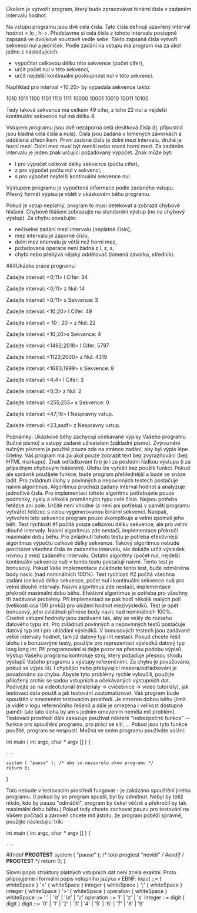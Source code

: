 Úkolem je vytvořit program, který bude zpracovávat binární čísla v zadaném intervalu hodnot.

Na vstupu programu jsou dvě celá čísla. Tato čísla definují uzavřený interval hodnot < lo ; hi >. Představme si celá čísla z tohoto intervalu postupně zapsaná ve dvojkové soustavě vedle sebe. Takto zapsaná čísla vytvoří sekvenci nul a jedniček. Podle zadání na vstupu má program má za úkol jedno z následujících:

- vypočítat celkovou délku této sekvence (počet cifer),
- určit počet nul v této sekvenci,
- určit nejdelší kontinuální posloupnost nul v této sekvenci.

Například pro interval <10;20> by vypadala sekvence takto:

  1010 1011 1100 1101 1110 1111 10000 10001 10010 10011 10100
  
Tedy taková sekvence má celkem 49 cifer, z toho 22 nul a nejdelší kontinuální sekvence nul má délku 4.
  
Vstupem programu jsou dvě nezáporná celá desítková čísla (tj. přípustná jsou kladná celá čísla a nula). Čísla jsou zadaná v lomených závorkách a oddělená středníkem. První zadané číslo je dolní mezí intervalu, druhé je horní mezí. Dolní mez musí být menší nebo rovná horní mezi. Za zadáním intervalu je jeden znak určující požadovaný výpočet. Znak může být:

- l pro výpočet celkové délky sekvence (počtu cifer),
- z pro výpočet počtu nul v sekvenci,
- s pro výpočet nejdelší kontinuální sekvence nul.

Výstupem programu je vypočtená informace podle zadaného vstupu. Přesný formát výpisu je vidět v ukázkovém běhu programu.

Pokud je vstup neplatný, program to musí detekovat a zobrazit chybové hlášení. Chybové hlášení zobrazujte na standardní výstup (ne na chybový výstup). Za chybu považujte:
- nečíselné zadání mezí intervalu (neplatné číslo),
- mez intervalu je záporné číslo,
- dolní mez intervalu je větší než horní mez,
- požadovaná operace není žádná z l, z, s,
- chybí nebo přebývá nějaký oddělovač (lomená závorka, středník).

###Ukázka práce programu:

Zadejte interval:
<0;11> l
Cifer: 34

Zadejte interval:
<0;11> z
Nul: 14

Zadejte interval:
<0;11> s
Sekvence: 3

Zadejte interval:
<10;20> l
Cifer: 49

Zadejte interval:
 < 10 ; 20 > z
Nul: 22

Zadejte interval:
<10;20>s
Sekvence: 4

Zadejte interval:
<1492;2018> l
Cifer: 5797

Zadejte interval:
<1123;2000> z
Nul: 4319

Zadejte interval:
<1683;1999> s
Sekvence: 8

Zadejte interval:
<4;4> l
Cifer: 3

Zadejte interval:
<0;3> z
Nul: 2

Zadejte interval:
<255;255> s
Sekvence: 0

Zadejte interval:
<47;16> l
Nespravny vstup.

Zadejte interval:
<23;asdf> z
Nespravny vstup.

Poznámky:
Ukázkové běhy zachycují očekávané výpisy Vašeho programu (tučné písmo) a vstupy zadané uživatelem (základní písmo). Zvýraznění tučným písmem je použité pouze zde na stránce zadání, aby byl výpis lépe čitelný. Váš program má za úkol pouze zobrazit text bez zvýrazňování (bez HTML markupu).
Znak odřádkování (\n) je i za poslední řádkou výstupu (i za případným chybovým hlášením).
Úlohu lze vyřešit bez použití funkcí. Pokud ale správně použijete funkce, bude program přehlednější a bude se snáze ladit.
Pro zvládnutí úlohy v povinných a nepovinných testech postačuje naivní algoritmus. Algoritmus prochází zadaný interval hodnot a analyzuje jednotlivá čísla. Pro implementaci tohoto algoritmu potřebujete pouze podmínky, cykly a několik proměnných typu celé číslo. Nejsou potřeba řetězce ani pole. Určitě není vhodné (a není ani potřeba) v paměti programu vytvářet řetězec s celou vygenerovanou binární sekvencí. Naopak, vytvoření této sekvence program pouze zkomplikuje a velmi zpomalí jeho běh.
Test rychlosti #1 počítá pouze celkovou délku sekvence, ale pro velmi dlouhé intervaly. Naivní algoritmus zde nestačí, implementace překročí maximální dobu běhu. Pro zvládnutí tohoto testu je potřeba efektivnější algoritmus výpočtu celkové délky sekvence. Takový algoritmus nebude procházet všechna čísla ze zadaného intervalu, ale dokáže určit výsledek rovnou z mezí zadaného intervalu. Ostatní algoritmy (počet nul, nejdelší kontinuální sekvence nul) v tomto testu postačují naivní. Tento test je bonusový. Pokud Vaše implementace zvládnete tento test, bude odměněna body navíc (nad nominálních 100%).
Test rychlosti #2 počítá všechna zadání (celková délka sekvence, počet nul i kontinuální sekvence nul) pro velmi dlouhé intervaly. Naivní algoritmus zde nestačí, implementace překročí maximální dobu běhu. Efektivní algoritmus je potřeba pro všechny tři zadávané problémy. Při implementaci se pak hodí několik malých polí (velikosti cca 100 prvků) pro uložení hodnot mezivýsledků. Test je opět bonusový, jeho zvládnutí přinese body navíc nad nominálních 100%.
Číselné vstupní hodnoty jsou zadávané tak, aby se vešly do rozsahu datového typu int. Pro zvládnutí povinných a nepovinných testů postačuje datový typ int i pro ukládání výsledků. V bonusových testech jsou zadávané velké intervaly hodnot, tam již datový typ int nestačí. Pokud chcete řešit úlohu i s bonusovými testy, použijte pro reprezentaci výsledků datový typ long long int.
Při programování si dejte pozor na přesnou podobu výpisů. Výstup Vašeho programu kontroluje stroj, který požaduje přesnou shodu výstupů Vašeho programu s výstupy referenčními. Za chybu je považováno, pokud se výpis liší. I chybějící nebo přebývající mezera/odřádkování je považováno za chybu. Abyste tyto problémy rychle vyloučili, použijte přiložený archiv se sadou vstupních a očekávaných výstupních dat. Podívejte se na videotutoriál (materiály -> cvičebnice -> video tutoriály), jak testovací data použít a jak testování zautomatizovat.
Váš program bude spouštěn v omezeném testovacím prostředí. Je omezen dobou běhu (limit je vidět v logu referenčního řešení) a dále je omezena i velikost dostupné paměti (ale tato úloha by ani s jedním omezením neměla mít problém). Testovací prostředí dále zakazuje používat některé "nebezpečné funkce" -- funkce pro spouštění programu, pro práci se sítí, ... Pokud jsou tyto funkce použité, program se nespustí. Možná ve svém programu používáte volání:

  int main ( int argc, char * argv [] )
  {
   
    ...
       
    system ( "pause" ); /* aby se nezavrelo okno programu */
    return 0;
  }
  
Toto nebude v testovacím prostředí fungovat - je zakázáno spouštění jiného programu. (I pokud by se program spustil, byl by odmítnut. Nebyl by totiž nikdo, kdo by pauzu "odmáčkl", program by čekal věčně a překročil by tak maximální dobu běhu.) Pokud tedy chcete zachovat pauzu pro testování na Vašem počítači a zároveň chcete mít jistotu, že program poběží správně, použijte následující trik:

  int main ( int argc, char * argv [] )
  {
   
    ...
  
  #ifndef __PROGTEST__
    system ( "pause" ); /* toto progtest "nevidi" */
  #endif /* __PROGTEST__ */
    return 0;
  } 
  
Slovní popis struktury platných vstupních dat není zcela exaktní. Proto připojujeme i formální popis vstupního jazyka v EBNF:
    input      ::= { whiteSpace } '<' { whiteSpace } integer { whiteSpace } ';' 
                   { whiteSpace } integer { whiteSpace } '>' { whiteSpace } operation { whiteSpace }
    whiteSpace ::= ' ' | '\t' | '\n' | '\r'
    operation  ::= 'l' | 'z' | 's'
    integer    ::= digit { digit }
    digit      ::= '0' | '1' | '2' | '3' | '4' | '5' | '6' | '7' | '8' | '9'